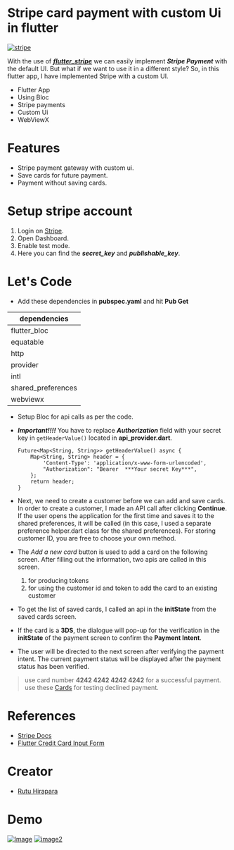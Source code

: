# Stripe card payment with custom Ui in flutter

[![stripe](https://bitbucket.org/rutu31/stripe_payment_with_custom_ui/raw/23fc0b79acf2c3987d3e592d4934b0ce07ddcb65/screenshot/stripe_logo.png "stripe")](https://bitbucket.org/rutu31/stripe_payment_with_custom_ui/raw/23fc0b79acf2c3987d3e592d4934b0ce07ddcb65/screenshot/stripe_logo.png "stripe")

With the use of ***[flutter_stripe](https://pub.dev/packages/flutter_stripe)*** we can easily implement ***Stripe Payment***  with the default UI. But what if we want to use it in a different style? So, in this flutter app, I have implemented Stripe with a custom UI.

- Flutter App
- Using Bloc
- Stripe payments
- Custom Ui
- WebViewX


# Features
- Stripe payment gateway with custom ui.
- Save cards for future payment.
- Payment without saving cards.


# Setup stripe account
1. Login on [Stripe](https://stripe.com/in"Stripe").
2. Open Dashboard.
3. Enable test mode.
4. Here you can find the ***secret_key*** and ***publishable_key***.


# Let's Code
- Add these dependencies in **pubspec.yaml** and hit **Pub Get**

|     dependencies      |
|-----------------------|
|     flutter_bloc      |
|       equatable       |
|         http          |
|       provider        |
|         intl          |
|  shared_preferences   |
|       webviewx        |

- Setup Bloc for api calls as per the code.
- ***Important!!!!***  You have to replace ***Authorization*** field with your secret key in ```getHeaderValue()``` located in **api_provider.dart**.
    ```
    Future<Map<String, String>> getHeaderValue() async {
        Map<String, String> header = {
            'Content-Type': 'application/x-www-form-urlencoded',
            "Authorization": "Bearer  ***Your secret Key***",
        };
        return header;
    }
    ```
  
- Next, we need to create a customer before we can add and save cards. In order to create a customer, I made an API call after clicking **Continue**. If the user opens the application for the first time and saves it to the shared preferences, it will be called (in this case, I used a separate preference helper.dart class for the shared preferences). For storing customer ID, you are free to choose your own method.
- The *Add a new card* button is used to add a card on the following screen. After filling out the information, two apis are called in this screen.
  1. for producing tokens
  2. for using the customer id and token to add the card to an existing customer
- To get the list of saved cards, I called an api in the **initState** from the saved cards screen.
- If the card is a **3DS**, the dialogue will pop-up for the verification in the **initState** of the payment screen to confirm the **Payment Intent**.
- The user will be directed to the next screen after verifying the payment intent. The current payment status will be displayed after the payment status has been verified.

> use card number **4242 4242 4242 4242** for a successful payment.
> use these [Cards](https://stripe.com/docs/testing?testing-method=card-numbers#declined-payments"Cardss") for testing declined payment.

# References
- [Stripe Docs](https://stripe.com/docs"StripeDocs")
- [Flutter Credit Card Input Form](https://itnext.io/flutter-credit-card-input-form-1a1e0b1ec040"CreditCard")

# Creator
- [Rutu Hirapara](https://github.com/rp3110"Rutu")

# Demo

[![Image](https://bitbucket.org/rutu31/stripe_payment_with_custom_ui/raw/23fc0b79acf2c3987d3e592d4934b0ce07ddcb65/screenshot/app_demo.png "Image")](https://bitbucket.org/rutu31/stripe_payment_with_custom_ui/raw/23fc0b79acf2c3987d3e592d4934b0ce07ddcb65/screenshot/app_demo.png "Image")
[![image2](https://bitbucket.org/rutu31/stripe_payment_with_custom_ui/raw/23fc0b79acf2c3987d3e592d4934b0ce07ddcb65/screenshot/stripe_payment.png "image2")](https://bitbucket.org/rutu31/stripe_payment_with_custom_ui/raw/23fc0b79acf2c3987d3e592d4934b0ce07ddcb65/screenshot/stripe_payment.png "image2")